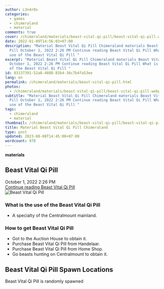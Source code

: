 ```yaml
---
author: L3n4r0x
categories:
  - games
  - chimeraland
  - material
comments: true
cover: /chimeraland/materials/beast-vital-qi-pill/beast-vital-qi-pill.webp
date: 2022-01-09T14:56:03+07:00
description: "Material Beast Vital Qi Pill Chimeraland materials Beast Vital Qi
  Pill October 1, 2022 2:26 PM Continue reading Beast Vital Qi Pill What is the
  use of the Beast Vital Qi Pill "
excerpt: "Material Beast Vital Qi Pill Chimeraland materials Beast Vital Qi Pill
  October 1, 2022 2:26 PM Continue reading Beast Vital Qi Pill What is the use
  of the Beast Vital Qi Pill "
id: 83137391-52a8-4888-83b4-36c7b4fa53ee
lang: en
permalink: /chimeraland/materials/beast-vital-qi-pill.html
photos:
  - /chimeraland/materials/beast-vital-qi-pill/beast-vital-qi-pill.webp
subtitle: "Material Beast Vital Qi Pill Chimeraland materials Beast Vital Qi
  Pill October 1, 2022 2:26 PM Continue reading Beast Vital Qi Pill What is the
  use of the Beast Vital Qi Pill "
tags:
  - chimeraland
  - material
thumbnail: /chimeraland/materials/beast-vital-qi-pill/beast-vital-qi-pill.webp
title: Material Beast Vital Qi Pill Chimeraland
type: post
updated: 2023-08-08T14:45:00+07:00
wordcount: 978
---
```


<link
  rel="stylesheet"
  href="https://rawcdn.githack.com/dimaslanjaka/Web-Manajemen/870a349/css/bootstrap-5-3-0-alpha3-wrapper.css"
/>
<section id="bootstrap-wrapper">
  <div data-bs-theme="dark">
    <div
      class="row g-0 border rounded overflow-hidden flex-md-row mb-4 shadow-sm position-relative bg-dark text-light"
    >
      <div class="col p-4 d-flex flex-column position-static">
        <strong class="d-inline-block mb-2 text-success">materials</strong>
        <h2 class="mb-0">Beast Vital Qi Pill</h2>
        <div class="mb-1 text-muted">October 1, 2022 2:26 PM</div>
        <a
          href="/chimeraland/materials/beast-vital-qi-pill.html"
          class="stretched-link d-none text-primary"
          >Continue reading Beast Vital Qi Pill</a
        >
      </div>
      <div class="col-auto d-none d-md-block d-lg-block">
        <img
          src="https://www.webmanajemen.com/chimeraland/materials/beast-vital-qi-pill/beast-vital-qi-pill.webp"
          alt="Beast Vital Qi Pill"
        />
      </div>
    </div>
    <div class="row">
      <div class="col-lg-6 col-12 mb-2">
        <div class="card">
          <div class="card-body">
            <h3 class="card-title">
              What is the use of the Beast Vital Qi Pill
            </h3>
            <div class="card-text">
              <ul>
                <li>A specialty of the Centralmount mainland.</li>
              </ul>
            </div>
          </div>
        </div>
      </div>
      <div class="col-lg-6 col-12 mb-2">
        <div class="card">
          <div class="card-body">
            <h3 class="card-title">How to get Beast Vital Qi Pill</h3>
            <div class="card-text">
              <ul>
                <li>Got to the Auction House to obtain it.</li>
                <li>Purchase Beast Vital Qi Pill from Handelaar.</li>
                <li>Purchase Beast Vital Qi Pill from Home Shop.</li>
                <li>Go beasts hunting on Centralmount to obtain it.</li>
              </ul>
            </div>
          </div>
        </div>
      </div>
      <div class="col-12 mb-2">
        <h2>Beast Vital Qi Pill Spawn Locations</h2>
        <p>Beast Vital Qi Pill is randomly spawned</p>
      </div>
    </div>
  </div>
</section>